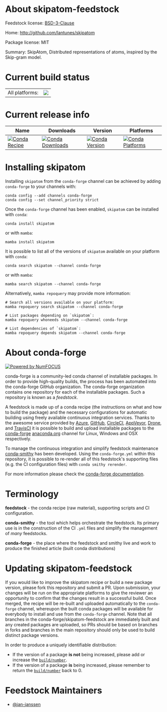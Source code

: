 About skipatom-feedstock
========================

Feedstock license: [BSD-3-Clause](https://github.com/conda-forge/skipatom-feedstock/blob/main/LICENSE.txt)

Home: http://github.com/lantunes/skipatom

Package license: MIT

Summary: SkipAtom, Distributed representations of atoms, inspired by the Skip-gram model.

Current build status
====================


<table><tr><td>All platforms:</td>
    <td>
      <a href="https://dev.azure.com/conda-forge/feedstock-builds/_build/latest?definitionId=16710&branchName=main">
        <img src="https://dev.azure.com/conda-forge/feedstock-builds/_apis/build/status/skipatom-feedstock?branchName=main">
      </a>
    </td>
  </tr>
</table>

Current release info
====================

| Name | Downloads | Version | Platforms |
| --- | --- | --- | --- |
| [![Conda Recipe](https://img.shields.io/badge/recipe-skipatom-green.svg)](https://anaconda.org/conda-forge/skipatom) | [![Conda Downloads](https://img.shields.io/conda/dn/conda-forge/skipatom.svg)](https://anaconda.org/conda-forge/skipatom) | [![Conda Version](https://img.shields.io/conda/vn/conda-forge/skipatom.svg)](https://anaconda.org/conda-forge/skipatom) | [![Conda Platforms](https://img.shields.io/conda/pn/conda-forge/skipatom.svg)](https://anaconda.org/conda-forge/skipatom) |

Installing skipatom
===================

Installing `skipatom` from the `conda-forge` channel can be achieved by adding `conda-forge` to your channels with:

```
conda config --add channels conda-forge
conda config --set channel_priority strict
```

Once the `conda-forge` channel has been enabled, `skipatom` can be installed with `conda`:

```
conda install skipatom
```

or with `mamba`:

```
mamba install skipatom
```

It is possible to list all of the versions of `skipatom` available on your platform with `conda`:

```
conda search skipatom --channel conda-forge
```

or with `mamba`:

```
mamba search skipatom --channel conda-forge
```

Alternatively, `mamba repoquery` may provide more information:

```
# Search all versions available on your platform:
mamba repoquery search skipatom --channel conda-forge

# List packages depending on `skipatom`:
mamba repoquery whoneeds skipatom --channel conda-forge

# List dependencies of `skipatom`:
mamba repoquery depends skipatom --channel conda-forge
```


About conda-forge
=================

[![Powered by
NumFOCUS](https://img.shields.io/badge/powered%20by-NumFOCUS-orange.svg?style=flat&colorA=E1523D&colorB=007D8A)](https://numfocus.org)

conda-forge is a community-led conda channel of installable packages.
In order to provide high-quality builds, the process has been automated into the
conda-forge GitHub organization. The conda-forge organization contains one repository
for each of the installable packages. Such a repository is known as a *feedstock*.

A feedstock is made up of a conda recipe (the instructions on what and how to build
the package) and the necessary configurations for automatic building using freely
available continuous integration services. Thanks to the awesome service provided by
[Azure](https://azure.microsoft.com/en-us/services/devops/), [GitHub](https://github.com/),
[CircleCI](https://circleci.com/), [AppVeyor](https://www.appveyor.com/),
[Drone](https://cloud.drone.io/welcome), and [TravisCI](https://travis-ci.com/)
it is possible to build and upload installable packages to the
[conda-forge](https://anaconda.org/conda-forge) [anaconda.org](https://anaconda.org/)
channel for Linux, Windows and OSX respectively.

To manage the continuous integration and simplify feedstock maintenance
[conda-smithy](https://github.com/conda-forge/conda-smithy) has been developed.
Using the ``conda-forge.yml`` within this repository, it is possible to re-render all of
this feedstock's supporting files (e.g. the CI configuration files) with ``conda smithy rerender``.

For more information please check the [conda-forge documentation](https://conda-forge.org/docs/).

Terminology
===========

**feedstock** - the conda recipe (raw material), supporting scripts and CI configuration.

**conda-smithy** - the tool which helps orchestrate the feedstock.
                   Its primary use is in the construction of the CI ``.yml`` files
                   and simplify the management of *many* feedstocks.

**conda-forge** - the place where the feedstock and smithy live and work to
                  produce the finished article (built conda distributions)


Updating skipatom-feedstock
===========================

If you would like to improve the skipatom recipe or build a new
package version, please fork this repository and submit a PR. Upon submission,
your changes will be run on the appropriate platforms to give the reviewer an
opportunity to confirm that the changes result in a successful build. Once
merged, the recipe will be re-built and uploaded automatically to the
`conda-forge` channel, whereupon the built conda packages will be available for
everybody to install and use from the `conda-forge` channel.
Note that all branches in the conda-forge/skipatom-feedstock are
immediately built and any created packages are uploaded, so PRs should be based
on branches in forks and branches in the main repository should only be used to
build distinct package versions.

In order to produce a uniquely identifiable distribution:
 * If the version of a package **is not** being increased, please add or increase
   the [``build/number``](https://docs.conda.io/projects/conda-build/en/latest/resources/define-metadata.html#build-number-and-string).
 * If the version of a package **is** being increased, please remember to return
   the [``build/number``](https://docs.conda.io/projects/conda-build/en/latest/resources/define-metadata.html#build-number-and-string)
   back to 0.

Feedstock Maintainers
=====================

* [@jan-janssen](https://github.com/jan-janssen/)

